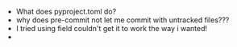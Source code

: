 - What does pyproject.toml do?
- why does pre-commit not let me commit with untracked files???
- I tried using field couldn't get it to work the way i wanted!
-
